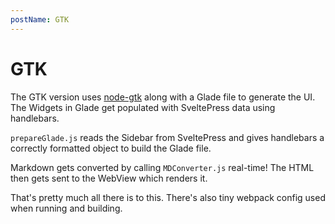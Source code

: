 ```yaml
---
postName: GTK
---
```


# GTK

The GTK version uses [node-gtk](https://github.com/romgrk/node-gtk) along with a Glade file to generate the UI. The Widgets in Glade get populated with SveltePress data using handlebars.

`prepareGlade.js` reads the Sidebar from SveltePress and gives handlebars a correctly formatted object to build the Glade file.

Markdown gets converted by calling `MDConverter.js` real-time! The HTML then gets sent to the WebView which renders it.

That's pretty much all there is to this. There's also tiny webpack config used when running and building.
